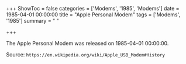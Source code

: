 +++
ShowToc = false
categories = ['Modems', '1985', 'Modems']
date = 1985-04-01 00:00:00
title = "Apple Personal Modem"
tags = ['Modems', '1985']
summary = " "

+++

The Apple Personal Modem was released on 1985-04-01 00:00:00.

Source: `https://en.wikipedia.org/wiki/Apple_USB_Modem#History`


